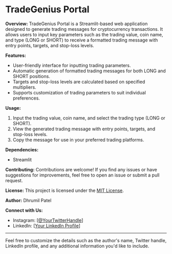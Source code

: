 # TradeGenius Portal

**Overview:**
TradeGenius Portal is a Streamlit-based web application designed to generate trading messages for cryptocurrency transactions. It allows users to input key parameters such as the trading value, coin name, and type (LONG or SHORT) to receive a formatted trading message with entry points, targets, and stop-loss levels.

**Features:**
- User-friendly interface for inputting trading parameters.
- Automatic generation of formatted trading messages for both LONG and SHORT positions.
- Targets and stop-loss levels are calculated based on specified multipliers.
- Supports customization of trading parameters to suit individual preferences.

**Usage:**
1. Input the trading value, coin name, and select the trading type (LONG or SHORT).
2. View the generated trading message with entry points, targets, and stop-loss levels.
3. Copy the message for use in your preferred trading platforms.

**Dependencies:**
- Streamlit

**Contributing:**
Contributions are welcome! If you find any issues or have suggestions for improvements, feel free to open an issue or submit a pull request.

**License:**
This project is licensed under the [MIT License](LICENSE).

**Author:**
Dhrumil Patel

**Connect with Us:**
- Instagram: [[@YourTwitterHandle](https://www.instagram.com/itechdp.ai)]
- LinkedIn: [[Your LinkedIn Profile](https://www.linkedin.com/in/itechdp/)]

---

Feel free to customize the details such as the author's name, Twitter handle, LinkedIn profile, and any additional information you'd like to include.
